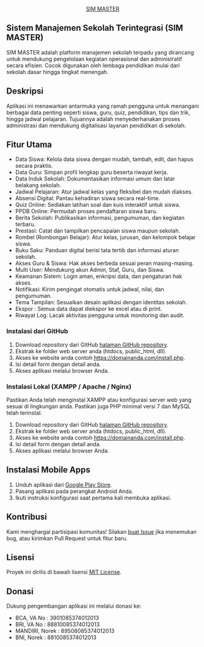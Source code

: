 <p align="center"><a href="javscript:void(0)" target="_blank">SIM MASTER</a></p>

<p align="center">
</p>

## Sistem Manajemen Sekolah Terintegrasi (SIM MASTER)

SIM MASTER adalah platform manajemen sekolah terpadu yang dirancang untuk mendukung pengelolaan kegiatan operasional dan administratif secara efisien. Cocok digunakan oleh lembaga pendidikan mulai dari sekolah dasar hingga tingkat menengah.

## Deskripsi

Aplikasi ini menawarkan antarmuka yang ramah pengguna untuk menangani berbagai data penting seperti siswa, guru, quiz, pendidikan, tips dan trik, hingga jadwal pelajaran. Tujuannya adalah menyederhanakan proses administrasi dan mendukung digitalisasi layanan pendidikan di sekolah.


## Fitur Utama

- Data Siswa: Kelola data siswa dengan mudah, tambah, edit, dan hapus secara praktis.
- Data Guru: Simpan profil lengkap guru beserta riwayat kerja.
- Data Induk Sekolah: Dokumentasikan informasi umum dan latar belakang sekolah.
- Jadwal Pelajaran: Atur jadwal kelas yang fleksibel dan mudah diakses.
- Absensi Digital: Pantau kehadiran siswa secara real-time.
- Quiz Online: Sediakan latihan soal dan kuis interaktif untuk siswa.
- PPDB Online: Permudah proses pendaftaran siswa baru.
- Berita Sekolah: Publikasikan informasi, pengumuman, dan kegiatan terbaru.
- Prestasi: Catat dan tampilkan pencapaian siswa maupun sekolah.
- Rombel (Rombongan Belajar): Atur kelas, jurusan, dan kelompok belajar siswa.
- Buku Saku: Panduan digital berisi tata tertib dan informasi aturan sekolah.
- Akses Guru & Siswa: Hak akses berbeda sesuai peran masing-masing.
- Multi User: Mendukung akun Admin, Staf, Guru, dan Siswa.
- Keamanan Sistem: Login aman, enkripsi data, dan pengaturan hak akses.
- Notifikasi: Kirim pengingat otomatis untuk jadwal, nilai, dan pengumuman.
- Tema Tampilan: Sesuaikan desain aplikasi dengan identitas sekolah.
- Ekspor : Semua data dapat diekspor ke excel atau di print.
- Riwayat Log: Lacak aktivitas pengguna untuk monitoring dan audit.

### Instalasi dari GitHub

1. Download repository dari GitHub [halaman GitHub repository](https://github.com/poejanetwork/sekolahku).
2. Ekstrak ke folder web server anda (htdocs, public_html, dll).
3. Akses ke website anda contoh https://domainanda.com/install.php.
4. Isi detail form dengan detail anda.
5. Akses aplikasi melalui browser Anda.

### Instalasi Lokal (XAMPP / Apache / Nginx)

Pastikan Anda telah menginstal XAMPP atau konfigurasi server web yang sesuai di lingkungan anda. Pastikan juga PHP minimal versi 7 dan MySQL telah terinstal.

1. Download repository dari GitHub [halaman GitHub repository](https://github.com/poejanetwork/sekolahku).
2. Ekstrak ke folder web server anda (htdocs, public_html, dll).
3. Akses ke website anda contoh https://domainanda.com/install.php.
4. Isi detail form dengan detail anda.
5. Akses aplikasi melalui browser Anda.

## Instalasi Mobile Apps

1. Unduh aplikasi dari [Google Play Store](https://play.google.com/store/apps/details?id=com.abu_puja.simmaster).
2. Pasang aplikasi pada perangkat Android Anda.
3. Ikuti instruksi konfigurasi saat pertama kali membuka aplikasi.

## Kontribusi

Kami menghargai partisipasi komunitas!
Silakan [buat Issue](https://github.com/poejanetwork/sekolahku/issues) jika menemukan bug, atau kirimkan Pull Request untuk fitur baru.

## Lisensi

Proyek ini dirilis di bawah lisensi [MIT License](LICENSE).

## Donasi

Dukung pengembangan aplikasi ini melalui donasi ke:
- BCA, VA No : 3901085374012013
- BRI, VA No : 88810085374012013
- MANDIRI, Norek : 89508085374012013
- BNI, Norek : 8810085374012013

